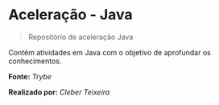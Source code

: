 # Aceleração - Java

> Repositório de aceleração Java


Contém atividades em Java com o objetivo de aprofundar os conhecimentos.


**Fonte:** _Trybe_

**Realizado por:** _Cleber Teixeira_